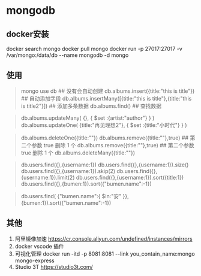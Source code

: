 # mongodb
## docker安装
docker search  mongo
docker pull mongo
docker run -p 27017:27017 -v /var/mongo:/data/db --name mongodb -d mongo

## 使用

> mongo
> use db  ## 没有会自动创建
> db.albums.insert({title:"this is title"}) ## 自动添加字段
> db.albums.insertMany([{title:"this is title"},{title:"this is title2"}]) ## 添加多条数据
> db.albums.find() ## 查找数据

> db.albums.updateMany(
    {},
    {
        $set :{artist:"author"}
    }
)
>db.albums.updateOne(
    {title:"再见理想2"},
    {
        $set :{title:"小时代"}
    }
)

> db.albums.deleteOne({title:""})
> db.albums.remove({title:""},true) ## 第二个参数 true 删除 1 个
> db.albums.remove({title:""},true) ## 第二个参数 true 删除 1 个
> db.albums.deleteMany({title:""})

> db.users.find({},{username:1})
> db.users.find({},{username:1}).size()
> db.users.find({},{username:1}).skip(2)
> db.users.find({},{username:1}).limit(2)
> db.users.find({},{username:1}).sort({title:1})
> db.users.find({},{bumen:1}).sort({"bumen.name":-1})


> db.users.find(
    {"bumen.name":{
        $in:"安"
    }},
    {bumen:1}).sort({"bumen.name":-1})




## 其他
1. 阿里镜像加速
https://cr.console.aliyun.com/undefined/instances/mirrors
2. docker vscode  插件
3. 可视化管理
docker run -itd -p 8081:8081 --link you_contain_name:mongo mongo-express
4. Studio 3T
https://studio3t.com/

